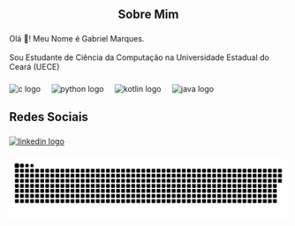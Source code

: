 <h2 align="center">Sobre Mim</h2>

###

<p align="left">Olá 👋! Meu Nome é Gabriel Marques.<br><br>Sou Estudante de Ciência da Computação na Universidade Estadual do Ceará (UECE)</p>

###


###



###

<div align="left">
  <img src="https://cdn.jsdelivr.net/gh/devicons/devicon/icons/c/c-original.svg" height="40" alt="c logo"  />
  <img width="12" />
  <img src="https://cdn.jsdelivr.net/gh/devicons/devicon/icons/python/python-original.svg" height="40" alt="python logo"  />
  <img width="12" />
  <img src="https://cdn.jsdelivr.net/gh/devicons/devicon/icons/kotlin/kotlin-original.svg" height="40" alt="kotlin logo"  />
  <img width="12" />
  <img src="https://cdn.jsdelivr.net/gh/devicons/devicon/icons/java/java-original.svg" height="40" alt="java logo"  />
</div>

###



<h2 align="left">Redes Sociais</h2>

###

<div align="left">
  <a href="https://www.linkedin.com/in/gabriel-marques-61bb42163/" target="_blank" rel="noopener noreferrer">
    <img src="https://raw.githubusercontent.com/maurodesouza/profile-readme-generator/master/src/assets/icons/social/linkedin/default.svg" width="52" height="40" alt="linkedin logo" />
  </a>
</div>


###

<img src="https://raw.githubusercontent.com/Gabriel-marques-araujo/Gabriel-marques-araujo/output/snake.svg" alt="Snake animation" />

###

<br clear="both">



###

